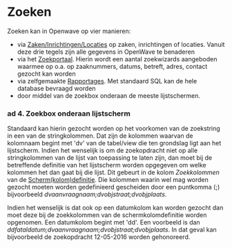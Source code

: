 # Zoeken

Zoeken kan in Openwave op vier manieren:

- via [Zaken/Inrichtingen/Locaties](/docs/probleemoplossing/module_overstijgende_schermen/zaken_inrichtingen_locaties.md) op zaken, inrichtingen of locaties. Vanuit deze drie tegels zijn alle gegevens in OpenWave te benaderen
- via het [Zoekportaal](/docs/probleemoplossing/portalen_en_moduleschermen/zoekportaal.md). Hierin wordt een aantal zoekwizards aangeboden waarmee op o.a. op zaaknummers, datums, betreft, adres, contact gezocht kan worden
- via zelfgemaakte [Rapportages](/docs/instellen_inrichten/rapportages.md). Met standaard SQL kan de hele database bevraagd worden
- door middel van de zoekbox onderaan de meeste lijstschermen.

### ad 4. Zoekbox onderaan lijstscherm

Standaard kan hierin gezocht worden op het voorkomen van de zoekstring in een van de stringkolommen. Dat zijn de kolommen waarvan de kolomnaam begint met 'dv' van de tabel/view die ten grondslag ligt aan het lijstscherm. Indien het wenselijk is om de zoekopdracht niet op alle stringkolommen van de lijst van toepassing te laten zijn, dan moet bij de betreffende definitie van het lijstscherm worden opgegeven om welke kolommen het dan gaat bij die lijst. Dit gebeurt in de kolom *Zoekkolommen* van de [Scherm(kolom)definitie](/docs/instellen_inrichten/schermdefinitie.md). Die kolommen waarin wel mag worden gezocht moeten worden gedefinieerd gescheiden door een puntkomma (;) bijvoorbeeld *dvaanvraagnaam;dvobjstraat;dvobjplaats*.

Indien het wenselijk is dat ook op een datumkolom kan worden gezocht dan moet deze bij de zoekkolommen van de schermkolomdefinitie worden opgenomen. Een datumkolom begint met 'dd'. Een voorbeeld is dan *ddfataldatum;dvaanvraagnaam;dvobjstraat;dvobjplaats*.
In dat geval kan bijvoorbeeld de zoekopdracht 12-05-2016 worden gehonoreerd.
